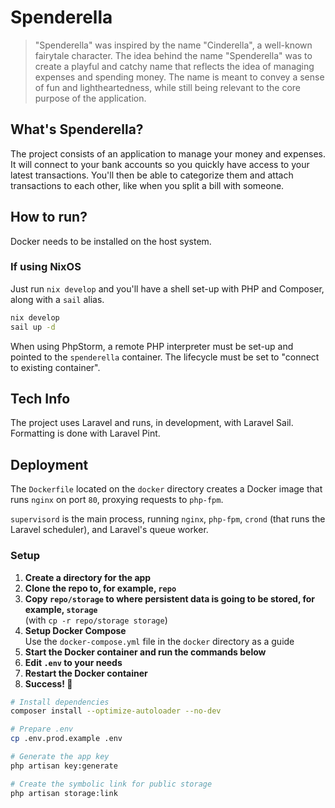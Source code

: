 # Spenderella

> "Spenderella" was inspired by the name "Cinderella", a well-known fairytale character. The idea behind the name "Spenderella" was to create a playful and catchy name that reflects the idea of managing expenses and spending money. The name is meant to convey a sense of fun and lightheartedness, while still being relevant to the core purpose of the application.

## What's Spenderella?

The project consists of an application to manage your money and expenses.
It will connect to your bank accounts so you quickly have access to your latest transactions.
You'll then be able to categorize them and attach transactions to each other, like when you split a bill with someone.

## How to run?

Docker needs to be installed on the host system.

### If using NixOS

Just run `nix develop` and you'll have a shell set-up with PHP and Composer, along with a `sail` alias.

```sh
nix develop
sail up -d
```

When using PhpStorm, a remote PHP interpreter must be set-up and pointed to the `spenderella` container.
The lifecycle must be set to "connect to existing container".

## Tech Info

The project uses Laravel and runs, in development, with Laravel Sail. Formatting is done with Laravel Pint.

## Deployment

The `Dockerfile` located on the `docker` directory creates a Docker image that runs `nginx` on port `80`, proxying requests to `php-fpm`.

`supervisord` is the main process, running `nginx`, `php-fpm`, `crond` (that runs the Laravel scheduler), and Laravel's queue worker.

### Setup

1. **Create a directory for the app**
2. **Clone the repo to, for example, `repo`**
3. **Copy `repo/storage` to where persistent data is going to be stored, for example, `storage`**<br/>
   (with `cp -r repo/storage storage`)
4. **Setup Docker Compose**<br/>
   Use the `docker-compose.yml` file in the `docker` directory as a guide
5. **Start the Docker container and run the commands below**<br/>
6. **Edit `.env` to your needs**
7. **Restart the Docker container**
8. **Success! 🎉**

```sh
# Install dependencies
composer install --optimize-autoloader --no-dev

# Prepare .env
cp .env.prod.example .env

# Generate the app key
php artisan key:generate

# Create the symbolic link for public storage
php artisan storage:link
```

